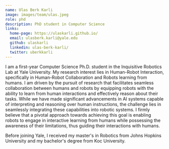 ```yaml
---
name: Ulas Berk Karli
image: images/team/ulas.jpeg
role: phd
description: PhD student in Computer Science
links:
  home-page: https://ulaskarli.github.io/
  email: ulasberk.karli@yale.edu
  github: ulaskarli
  linkedin: ulas-berk-karli/
  twitter: uberkkarli
---
```


I am a first-year Computer Science Ph.D. student in the Inquisitive Robotics Lab at Yale University. My research interest lies in Human-Robot Interaction, specifically in Human-Robot Collaboration and Robots learning from humans. I am driven by the pursuit of research that facilitates seamless collaboration between humans and robots by equipping robots with the ability to learn from human interactions and effectively reason about their tasks. While we have made significant advancements in AI systems capable of interpreting and reasoning over human instructions, the challenge lies in seamlessly integrating these capabilities into robotic systems. I firmly believe that a pivotal approach towards achieving this goal is enabling robots to engage in interactive learning from humans while possessing the awareness of their limitations, thus guiding their interactions with humans. 

Before joining Yale, I received my master's in Robotics from Johns Hopkins University and my bachelor's degree from Koc University.
